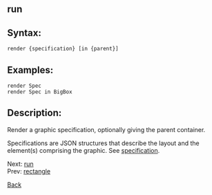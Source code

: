 ## run

## Syntax:
`render {specification} [in {parent}]`

## Examples:
`render Spec`  
`render Spec in BigBox`

## Description:
Render a graphic specification, optionally giving the parent container.

Specifications are JSON structures that describe the layout and the element(s) comprising the graphic. See [specification](../specification.md).

Next: [run](run.md)  
Prev: [rectangle](rectangle.md)

[Back](../../README.md)
